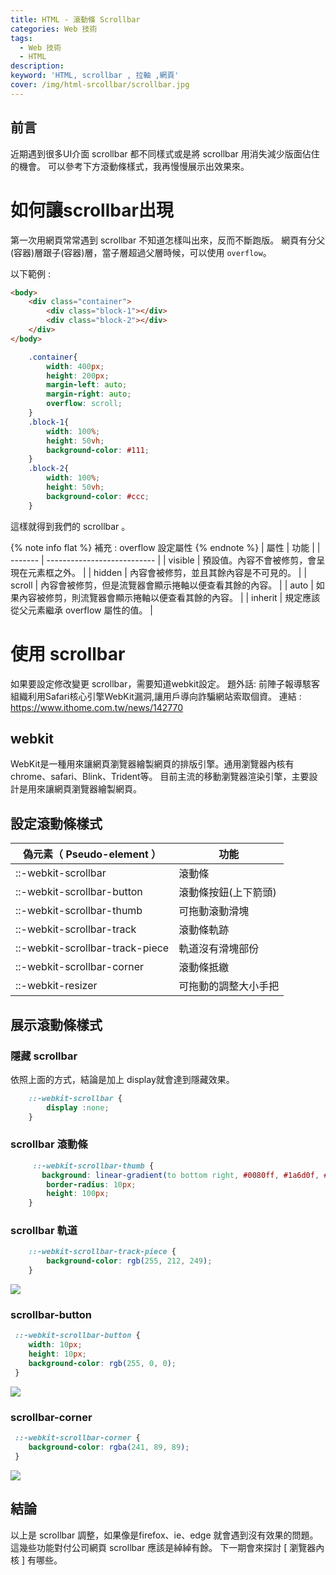 ```yaml
---
title: HTML - 滾動條 Scrollbar
categories: Web 技術 
tags: 
  - Web 技術 
  - HTML 
description:
keyword: 'HTML, scrollbar , 拉軸 ,網頁'
cover: /img/html-srcollbar/scrollbar.jpg
---
```

## 前言
近期遇到很多UI介面 scrollbar 都不同樣式或是將 scrollbar 用消失減少版面佔住的機會。
可以參考下方滾動條樣式，我再慢慢展示出效果來。

# 如何讓scrollbar出現
第一次用網頁常常遇到 scrollbar 不知道怎樣叫出來，反而不斷跑版。
網頁有分父(容器)層跟子(容器)層，當子層超過父層時候，可以使用 ``` overflow ```。

以下範例 :

```html
<body>
    <div class="container">
        <div class="block-1"></div>
        <div class="block-2"></div>
    </div>
</body>
```
```css
    .container{
        width: 400px;
        height: 200px;
        margin-left: auto;
        margin-right: auto;
        overflow: scroll;
    }
    .block-1{
        width: 100%;
        height: 50vh;
        background-color: #111;
    }
    .block-2{
        width: 100%;
        height: 50vh;
        background-color: #ccc;
    }
```

這樣就得到我們的 scrollbar 。

{% note info flat %}
 補充 : overflow 設定屬性
{% endnote %}
  | 屬性     | 功能                          |
  | ------- | --------------------------- |
  | visible | 預設值。內容不會被修剪，會呈現在元素框之外。      |
  | hidden  | 內容會被修剪，並且其餘內容是不可見的。         |
  | scroll  | 內容會被修剪，但是流覽器會顯示捲軸以便查看其餘的內容。 |
  | auto    | 如果內容被修剪，則流覽器會顯示捲軸以便查看其餘的內容。 |
  | inherit | 規定應該從父元素繼承 overflow 屬性的值。   |
# 使用 scrollbar 
如果要設定修改變更 scrollbar，需要知道webkit設定。
題外話: 前陣子報導駭客組織利用Safari核心引擎WebKit漏洞,讓用戶導向詐騙網站索取個資。
連結 : https://www.ithome.com.tw/news/142770

## webkit
WebKit是一種用來讓網頁瀏覽器繪製網頁的排版引擎。通用瀏覽器內核有 chrome、safari、Blink、Trident等。
目前主流的移動瀏覽器渲染引擎，主要設計是用來讓網頁瀏覽器繪製網頁。

## 設定滾動條樣式
| 偽元素（ Pseudo-element ）                        | 功能          |
| ------------------------------------------------ | ------------- |
| ::-webkit-scrollbar                              | 滾動條         |
| ::-webkit-scrollbar-button                       | 滾動條按鈕(上下箭頭) |
| ::-webkit-scrollbar-thumb                        | 可拖動滾動滑塊     |
| ::-webkit-scrollbar-track                        | 滾動條軌跡       |
| ::-webkit-scrollbar-track-piece                  | 軌道沒有滑塊部份    |
| ::-webkit-scrollbar-corner                       | 滾動條抵繳       |
| ::-webkit-resizer                                | 可拖動的調整大小手把  |

## 展示滾動條樣式
### 隱藏 scrollbar 
依照上面的方式，結論是加上 display就會達到隱藏效果。
```css
    ::-webkit-scrollbar {
        display :none;
    }
```

### scrollbar 滾動條
```css
     ::-webkit-scrollbar-thumb {
       background: linear-gradient(to bottom right, #0080ff, #1a6d0f, #bfff0e, rgb(255, 122, 89));
        border-radius: 10px;
        height: 100px;
    }
```
### scrollbar 軌道
```css
    ::-webkit-scrollbar-track-piece {
        background-color: rgb(255, 212, 249);
    }
```
![](/img/html-srcollbar/img02.PNG)
### scrollbar-button
```css
 ::-webkit-scrollbar-button {
  	width: 10px;
 	height: 10px;
 	background-color: rgb(255, 0, 0); 
 }
```
![](/img/html-srcollbar/img01.PNG)
### scrollbar-corner
```css
 ::-webkit-scrollbar-corner {
 	background-color: rgba(241, 89, 89);
 }
```
![](/img/html-srcollbar/img03.PNG)


## 結論
以上是 scrollbar 調整，如果像是firefox、ie、edge 就會遇到沒有效果的問題。
這幾些功能對付公司網頁 scrollbar 應該是綽綽有餘。
下一期會來探討 [ 瀏覽器內核 ] 有哪些。